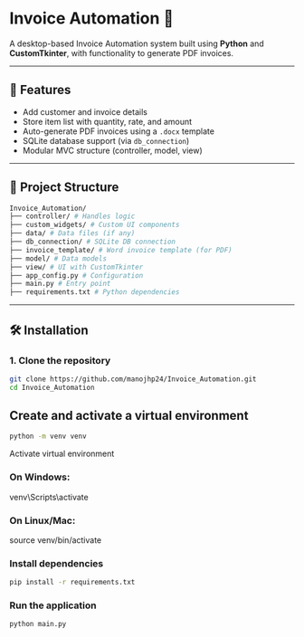 # Invoice Automation 🧾

A desktop-based Invoice Automation system built using **Python** and **CustomTkinter**, with functionality to generate PDF invoices.

---

## 🚀 Features

- Add customer and invoice details
- Store item list with quantity, rate, and amount
- Auto-generate PDF invoices using a `.docx` template
- SQLite database support (via `db_connection`)
- Modular MVC structure (controller, model, view)

---

## 📁 Project Structure

```bash
Invoice_Automation/
├── controller/ # Handles logic
├── custom_widgets/ # Custom UI components
├── data/ # Data files (if any)
├── db_connection/ # SQLite DB connection
├── invoice_template/ # Word invoice template (for PDF)
├── model/ # Data models
├── view/ # UI with CustomTkinter
├── app_config.py # Configuration
├── main.py # Entry point
├── requirements.txt # Python dependencies
```


---

## 🛠️ Installation

### 1. Clone the repository

```bash
git clone https://github.com/manojhp24/Invoice_Automation.git
cd Invoice_Automation
```

## Create and activate a virtual environment
```bash
python -m venv venv
```

Activate virtual environment
### On Windows:
venv\Scripts\activate
### On Linux/Mac:
source venv/bin/activate

### Install dependencies
```bash
pip install -r requirements.txt
```

### Run the application
```bash
python main.py
```

